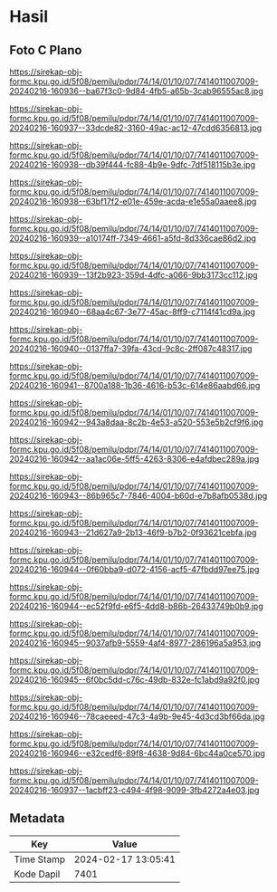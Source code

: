 # Hasil

## Foto C Plano

https://sirekap-obj-formc.kpu.go.id/5f08/pemilu/pdpr/74/14/01/10/07/7414011007009-20240216-160936--ba67f3c0-9d84-4fb5-a65b-3cab96555ac8.jpg

https://sirekap-obj-formc.kpu.go.id/5f08/pemilu/pdpr/74/14/01/10/07/7414011007009-20240216-160937--33dcde82-3160-49ac-ac12-47cdd6356813.jpg

https://sirekap-obj-formc.kpu.go.id/5f08/pemilu/pdpr/74/14/01/10/07/7414011007009-20240216-160938--db39f444-fc88-4b9e-9dfc-7df518115b3e.jpg

https://sirekap-obj-formc.kpu.go.id/5f08/pemilu/pdpr/74/14/01/10/07/7414011007009-20240216-160938--63bf17f2-e01e-459e-acda-e1e55a0aaee8.jpg

https://sirekap-obj-formc.kpu.go.id/5f08/pemilu/pdpr/74/14/01/10/07/7414011007009-20240216-160939--a10174ff-7349-4661-a5fd-8d336cae86d2.jpg

https://sirekap-obj-formc.kpu.go.id/5f08/pemilu/pdpr/74/14/01/10/07/7414011007009-20240216-160939--13f2b923-359d-4dfc-a066-9bb3173cc112.jpg

https://sirekap-obj-formc.kpu.go.id/5f08/pemilu/pdpr/74/14/01/10/07/7414011007009-20240216-160940--68aa4c67-3e77-45ac-8ff9-c7114f41cd9a.jpg

https://sirekap-obj-formc.kpu.go.id/5f08/pemilu/pdpr/74/14/01/10/07/7414011007009-20240216-160940--0137ffa7-39fa-43cd-9c8c-2ff087c48317.jpg

https://sirekap-obj-formc.kpu.go.id/5f08/pemilu/pdpr/74/14/01/10/07/7414011007009-20240216-160941--8700a188-1b36-4616-b53c-614e86aabd66.jpg

https://sirekap-obj-formc.kpu.go.id/5f08/pemilu/pdpr/74/14/01/10/07/7414011007009-20240216-160942--943a8daa-8c2b-4e53-a520-553e5b2cf9f6.jpg

https://sirekap-obj-formc.kpu.go.id/5f08/pemilu/pdpr/74/14/01/10/07/7414011007009-20240216-160942--aa1ac06e-5ff5-4263-8306-e4afdbec289a.jpg

https://sirekap-obj-formc.kpu.go.id/5f08/pemilu/pdpr/74/14/01/10/07/7414011007009-20240216-160943--86b965c7-7846-4004-b60d-e7b8afb0538d.jpg

https://sirekap-obj-formc.kpu.go.id/5f08/pemilu/pdpr/74/14/01/10/07/7414011007009-20240216-160943--21d627a9-2b13-46f9-b7b2-0f93621cebfa.jpg

https://sirekap-obj-formc.kpu.go.id/5f08/pemilu/pdpr/74/14/01/10/07/7414011007009-20240216-160944--0f60bba9-d072-4156-acf5-47fbdd97ee75.jpg

https://sirekap-obj-formc.kpu.go.id/5f08/pemilu/pdpr/74/14/01/10/07/7414011007009-20240216-160944--ec52f9fd-e6f5-4dd8-b86b-26433749b0b9.jpg

https://sirekap-obj-formc.kpu.go.id/5f08/pemilu/pdpr/74/14/01/10/07/7414011007009-20240216-160945--9037afb9-5559-4af4-8977-286196a5a953.jpg

https://sirekap-obj-formc.kpu.go.id/5f08/pemilu/pdpr/74/14/01/10/07/7414011007009-20240216-160945--6f0bc5dd-c76c-49db-832e-fc1abd9a92f0.jpg

https://sirekap-obj-formc.kpu.go.id/5f08/pemilu/pdpr/74/14/01/10/07/7414011007009-20240216-160946--78caeeed-47c3-4a9b-9e45-4d3cd3bf66da.jpg

https://sirekap-obj-formc.kpu.go.id/5f08/pemilu/pdpr/74/14/01/10/07/7414011007009-20240216-160946--e32cedf6-89f8-4638-9d84-6bc44a0ce570.jpg

https://sirekap-obj-formc.kpu.go.id/5f08/pemilu/pdpr/74/14/01/10/07/7414011007009-20240216-160937--1acbff23-c494-4f98-9099-3fb4272a4e03.jpg


## Metadata

| Key        | Value               |
| ---------- | ------------------- |
| Time Stamp | 2024-02-17 13:05:41 |
| Kode Dapil | 7401                |



